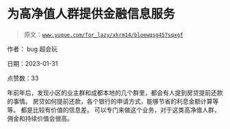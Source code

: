 # 为高净值人群提供金融信息服务

> 原文：[`www.yuque.com/for_lazy/xkrm14/bloewqsg457sqxgf`](https://www.yuque.com/for_lazy/xkrm14/bloewqsg457sqxgf)



作者： bug 超会玩 

日期：2023-01-31 

点赞数：33 

年前年后，发现小区的业主群和成都本地的几个群里，都会有人提到房贷提前还款的事情。 房贷如何提前还款，各个银行的申请方式，能够节省的利息金额计算等等。 都是比较有价值的信息差。 可以专门来做这个业务，对于这类高净值人群，佣金和持续价值会很高。 

